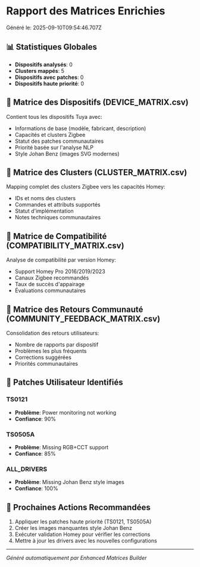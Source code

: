 # Rapport des Matrices Enrichies

Généré le: 2025-09-10T09:54:46.707Z

## 📊 Statistiques Globales

- **Dispositifs analysés**: 0
- **Clusters mappés**: 5  
- **Dispositifs avec patches**: 0
- **Dispositifs haute priorité**: 0

## 📱 Matrice des Dispositifs (DEVICE_MATRIX.csv)

Contient tous les dispositifs Tuya avec:
- Informations de base (modèle, fabricant, description)
- Capacités et clusters Zigbee
- Statut des patches communautaires
- Priorité basée sur l'analyse NLP
- Style Johan Benz (images SVG modernes)

## 🔌 Matrice des Clusters (CLUSTER_MATRIX.csv)

Mapping complet des clusters Zigbee vers les capacités Homey:
- IDs et noms des clusters
- Commandes et attributs supportés
- Statut d'implémentation
- Notes techniques communautaires

## 🔗 Matrice de Compatibilité (COMPATIBILITY_MATRIX.csv)

Analyse de compatibilité par version Homey:
- Support Homey Pro 2016/2019/2023
- Canaux Zigbee recommandés
- Taux de succès d'appairage
- Évaluations communautaires

## 👥 Matrice des Retours Communauté (COMMUNITY_FEEDBACK_MATRIX.csv)

Consolidation des retours utilisateurs:
- Nombre de rapports par dispositif
- Problèmes les plus fréquents
- Corrections suggérées
- Priorités communautaires

## 🔧 Patches Utilisateur Identifiés


### TS0121
- **Problème**: Power monitoring not working
- **Confiance**: 90%

### TS0505A
- **Problème**: Missing RGB+CCT support
- **Confiance**: 85%

### ALL_DRIVERS
- **Problème**: Missing Johan Benz style images
- **Confiance**: 100%


## 🎯 Prochaines Actions Recommandées

1. Appliquer les patches haute priorité (TS0121, TS0505A)
2. Créer les images manquantes style Johan Benz
3. Exécuter validation Homey pour vérifier les corrections
4. Mettre à jour les drivers avec les nouvelles configurations

---
*Généré automatiquement par Enhanced Matrices Builder*